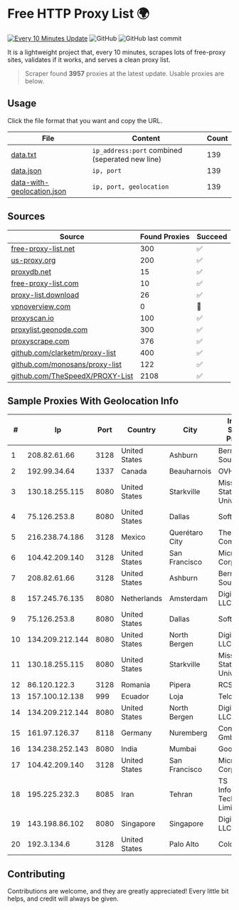 
# Free HTTP Proxy List 🌍

[![Every 10 Minutes Update](https://github.com/mertguvencli/http-proxy-list/actions/workflows/main.yml/badge.svg?branch=main)](https://github.com/mertguvencli/http-proxy-list/actions/workflows/main.yml)
![GitHub](https://img.shields.io/github/license/mertguvencli/http-proxy-list)
![GitHub last commit](https://img.shields.io/github/last-commit/mertguvencli/http-proxy-list)

It is a lightweight project that, every 10 minutes, scrapes lots of free-proxy sites, validates if it works, and serves a clean proxy list.


> Scraper found **3957** proxies at the latest update. Usable proxies are below.

## Usage

Click the file format that you want and copy the URL.


|File|Content|Count|
|----|-------|-----|
|[data.txt](https://raw.githubusercontent.com/mertguvencli/http-proxy-list/main/proxy-list/data.txt)|`ip_address:port` combined (seperated new line)|139|
|[data.json](https://raw.githubusercontent.com/mertguvencli/http-proxy-list/main/proxy-list/data.json)|`ip, port`|139|
|[data-with-geolocation.json](https://raw.githubusercontent.com/mertguvencli/http-proxy-list/main/proxy-list/data-with-geolocation.json)|`ip, port, geolocation`|139|

## Sources

|Source|Found Proxies|Succeed|
|------|-------------|-------|
|[free-proxy-list.net](https://free-proxy-list.net)|300|✅|
|[us-proxy.org](https://www.us-proxy.org)|200|✅|
|[proxydb.net](http://proxydb.net)|15|✅|
|[free-proxy-list.com](https://free-proxy-list.com/?page=&port=&type%5B%5D=http&type%5B%5D=https&up_time=0&search=Search)|10|✅|
|[proxy-list.download](https://www.proxy-list.download/HTTP)|26|✅|
|[vpnoverview.com](https://vpnoverview.com/privacy/anonymous-browsing/free-proxy-servers)|0|🚫|
|[proxyscan.io](https://www.proxyscan.io)|100|✅|
|[proxylist.geonode.com](https://proxylist.geonode.com/api/proxy-list?limit=300&page=1&sort_by=lastChecked&sort_type=desc&protocols=http,https)|300|✅|
|[proxyscrape.com](https://api.proxyscrape.com/v2/?request=displayproxies&protocol=http&timeout=10000&country=all&ssl=all&anonymity=all)|376|✅|
|[github.com/clarketm/proxy-list](https://raw.githubusercontent.com/clarketm/proxy-list/master/proxy-list-raw.txt)|400|✅|
|[github.com/monosans/proxy-list](https://raw.githubusercontent.com/monosans/proxy-list/main/proxies/http.txt)|122|✅|
|[github.com/TheSpeedX/PROXY-List](https://raw.githubusercontent.com/TheSpeedX/PROXY-List/master/http.txt)|2108|✅|


## Sample Proxies With Geolocation Info

|#|Ip|Port|Country|City|Internet Service Provider|
|-|--|----|-------|----|-------------------------|
|1|208.82.61.66|3128|United States|Ashburn|Bernardi Sounds|
|2|192.99.34.64|1337|Canada|Beauharnois|OVH SAS|
|3|130.18.255.115|8080|United States|Starkville|Mississippi State University|
|4|75.126.253.8|8080|United States|Dallas|SoftLayer|
|5|216.238.74.186|3128|Mexico|Querétaro City|The Constant Company|
|6|104.42.209.140|3128|United States|San Francisco|Microsoft Corporation|
|7|208.82.61.66|3128|United States|Ashburn|Bernardi Sounds|
|8|157.245.76.135|8080|Netherlands|Amsterdam|DigitalOcean, LLC|
|9|75.126.253.8|8080|United States|Dallas|SoftLayer|
|10|134.209.212.144|8080|United States|North Bergen|DigitalOcean, LLC|
|11|130.18.255.115|8080|United States|Starkville|Mississippi State University|
|12|86.120.122.3|3128|Romania|Pipera|RCS & RDS|
|13|157.100.12.138|999|Ecuador|Loja|Telconet S.A|
|14|134.209.212.144|8080|United States|North Bergen|DigitalOcean, LLC|
|15|161.97.126.37|8118|Germany|Nuremberg|Contabo GmbH|
|16|134.238.252.143|8080|India|Mumbai|Google LLC|
|17|104.42.209.140|3128|United States|San Francisco|Microsoft Corporation|
|18|195.225.232.3|8085|Iran|Tehran|TS Information Technology Limited|
|19|143.198.86.102|8080|Singapore|Singapore|DigitalOcean, LLC|
|20|192.3.134.6|3128|United States|Palo Alto|ColoCrossing|



## Contributing

Contributions are welcome, and they are greatly appreciated! Every
little bit helps, and credit will always be given.

